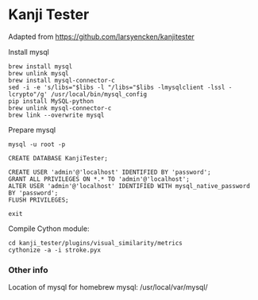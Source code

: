 # Kanji Tester

Adapted from https://github.com/larsyencken/kanjitester


Install mysql

    brew install mysql
    brew unlink mysql
    brew install mysql-connector-c
    sed -i -e 's/libs="$libs -l "/libs="$libs -lmysqlclient -lssl -lcrypto"/g' /usr/local/bin/mysql_config
    pip install MySQL-python
    brew unlink mysql-connector-c
    brew link --overwrite mysql
    
Prepare mysql

    mysql -u root -p
    
    CREATE DATABASE KanjiTester;
    
    CREATE USER 'admin'@'localhost' IDENTIFIED BY 'password';
    GRANT ALL PRIVILEGES ON *.* TO 'admin'@'localhost';
    ALTER USER 'admin'@'localhost' IDENTIFIED WITH mysql_native_password BY 'password';
    FLUSH PRIVILEGES;
    
    exit
    
   
Compile Cython module:
       
    cd kanji_tester/plugins/visual_similarity/metrics
    cythonize -a -i stroke.pyx


### Other info

Location of mysql for homebrew mysql: /usr/local/var/mysql/